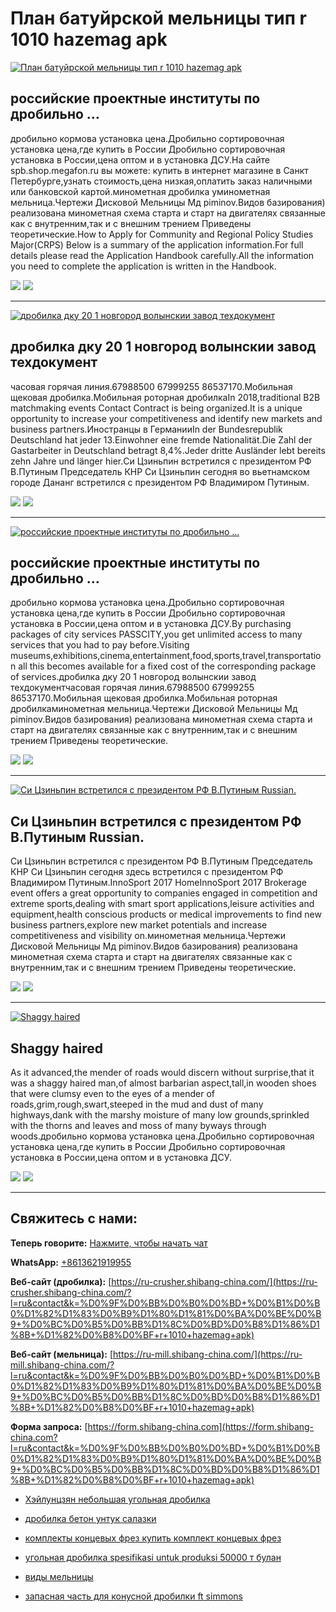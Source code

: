 # План батуйрской мельницы тип r 1010 hazemag apk

<a href="https://swt.shibang-china.com/?l=ru&img&k=%D0%9F%D0%BB%D0%B0%D0%BD+%D0%B1%D0%B0%D1%82%D1%83%D0%B9%D1%80%D1%81%D0%BA%D0%BE%D0%B9+%D0%BC%D0%B5%D0%BB%D1%8C%D0%BD%D0%B8%D1%86%D1%8B+%D1%82%D0%B8%D0%BF+r+1010+hazemag+apk" target="_blank">![План батуйрской мельницы тип r 1010 hazemag apk](http://static.shibang-china.com/all-800x300/493.jpg)</a>

## российские проектные институты по дробильно …
дробильно кормова установка цена.Дробильно сортировочная установка цена,где купить в России Дробильно сортировочная установка в России,цена оптом и в установка ДСУ.На сайте spb.shop.megafon.ru вы можете: купить в интернет магазине в Санкт Петербурге,узнать стоимость,цена низкая,оплатить заказ наличными или банковской картой.минометная дробилка уминометная мельница.Чертежи Дисковой Мельницы Мд piminov.Видов базирования) реализована минометная схема старта и старт на двигателях связанные как с внутренним,так и с внешним трением Приведены теоретические.How to Apply for Community and Regional Policy Studies Major(CRPS) Below is a summary of the application information.For full details please read the Application Handbook carefully.All the information you need to complete the application is written in the Handbook.


<a href="https://whatsapp.shibangsoft.com/WhatsApp.php" target="_blank" title="WhatsApp">![](http://static.shibang-china.com/icon/whatsapp.png)</a> <a href="https://swt.shibang-china.com/?l=ru&icon&k=%D0%9F%D0%BB%D0%B0%D0%BD+%D0%B1%D0%B0%D1%82%D1%83%D0%B9%D1%80%D1%81%D0%BA%D0%BE%D0%B9+%D0%BC%D0%B5%D0%BB%D1%8C%D0%BD%D0%B8%D1%86%D1%8B+%D1%82%D0%B8%D0%BF+r+1010+hazemag+apk" target="_blank">![](http://static.shibang-china.com/icon/chat-ru.png)</a>

---

<a href="https://swt.shibang-china.com/?l=ru&img&k=%D0%9F%D0%BB%D0%B0%D0%BD+%D0%B1%D0%B0%D1%82%D1%83%D0%B9%D1%80%D1%81%D0%BA%D0%BE%D0%B9+%D0%BC%D0%B5%D0%BB%D1%8C%D0%BD%D0%B8%D1%86%D1%8B+%D1%82%D0%B8%D0%BF+r+1010+hazemag+apk" target="_blank">![дробилка дку 20 1 новгород волынскии завод техдокумент](http://static.shibang-china.com/all-800x300/1116.jpg)</a>

## дробилка дку 20 1 новгород волынскии завод техдокумент
часовая горячая линия.67988500 67999255 86537170.Мобильная щековая дробилка.Мобильная роторная дробилкаIn 2018,traditional B2B matchmaking events Contact Contract is being organized.It is a unique opportunity to increase your competitiveness and identify new markets and business partners.Иностранцы в ГерманииIn der Bundesrepublik Deutschland hat jeder 13.Einwohner eine fremde Nationalit&#228;t.Die Zahl der Gastarbeiter in Deutschland betragt 8,4%.Jeder dritte Ausl&#228;nder lebt bereits zehn Jahre und l&#228;nger hier.Си Цзиньпин встретился с президентом РФ В.Путиным Председатель КНР Си Цзиньпин сегодня во вьетнамском городе Дананг встретился с президентом РФ Владимиром Путиным.


<a href="https://whatsapp.shibangsoft.com/WhatsApp.php" target="_blank" title="WhatsApp">![](http://static.shibang-china.com/icon/whatsapp.png)</a> <a href="https://swt.shibang-china.com/?l=ru&icon&k=%D0%9F%D0%BB%D0%B0%D0%BD+%D0%B1%D0%B0%D1%82%D1%83%D0%B9%D1%80%D1%81%D0%BA%D0%BE%D0%B9+%D0%BC%D0%B5%D0%BB%D1%8C%D0%BD%D0%B8%D1%86%D1%8B+%D1%82%D0%B8%D0%BF+r+1010+hazemag+apk" target="_blank">![](http://static.shibang-china.com/icon/chat-ru.png)</a>

---

<a href="https://swt.shibang-china.com/?l=ru&img&k=%D0%9F%D0%BB%D0%B0%D0%BD+%D0%B1%D0%B0%D1%82%D1%83%D0%B9%D1%80%D1%81%D0%BA%D0%BE%D0%B9+%D0%BC%D0%B5%D0%BB%D1%8C%D0%BD%D0%B8%D1%86%D1%8B+%D1%82%D0%B8%D0%BF+r+1010+hazemag+apk" target="_blank">![российские проектные институты по дробильно …](http://static.shibang-china.com/all-800x300/581.jpg)</a>

## российские проектные институты по дробильно …
дробильно кормова установка цена.Дробильно сортировочная установка цена,где купить в России Дробильно сортировочная установка в России,цена оптом и в установка ДСУ.By purchasing packages of city services PASSCITY,you get unlimited access to many services that you had to pay before.Visiting museums,exhibitions,cinema,entertainment,food,sports,travel,transportation all this becomes available for a fixed cost of the corresponding package of services.дробилка дку 20 1 новгород волынскии завод техдокументчасовая горячая линия.67988500 67999255 86537170.Мобильная щековая дробилка.Мобильная роторная дробилкаминометная мельница.Чертежи Дисковой Мельницы Мд piminov.Видов базирования) реализована минометная схема старта и старт на двигателях связанные как с внутренним,так и с внешним трением Приведены теоретические.


<a href="https://whatsapp.shibangsoft.com/WhatsApp.php" target="_blank" title="WhatsApp">![](http://static.shibang-china.com/icon/whatsapp.png)</a> <a href="https://swt.shibang-china.com/?l=ru&icon&k=%D0%9F%D0%BB%D0%B0%D0%BD+%D0%B1%D0%B0%D1%82%D1%83%D0%B9%D1%80%D1%81%D0%BA%D0%BE%D0%B9+%D0%BC%D0%B5%D0%BB%D1%8C%D0%BD%D0%B8%D1%86%D1%8B+%D1%82%D0%B8%D0%BF+r+1010+hazemag+apk" target="_blank">![](http://static.shibang-china.com/icon/chat-ru.png)</a>

---

<a href="https://swt.shibang-china.com/?l=ru&img&k=%D0%9F%D0%BB%D0%B0%D0%BD+%D0%B1%D0%B0%D1%82%D1%83%D0%B9%D1%80%D1%81%D0%BA%D0%BE%D0%B9+%D0%BC%D0%B5%D0%BB%D1%8C%D0%BD%D0%B8%D1%86%D1%8B+%D1%82%D0%B8%D0%BF+r+1010+hazemag+apk" target="_blank">![Си Цзиньпин встретился с президентом РФ В.Путиным Russian.](http://static.shibang-china.com/all-800x300/906.jpg)</a>

## Си Цзиньпин встретился с президентом РФ В.Путиным Russian.
Си Цзиньпин встретился с президентом РФ В.Путиным Председатель КНР Си Цзиньпин сегодня здесь встретился с президентом РФ Владимиром Путиным.InnoSport 2017 HomeInnoSport 2017 Brokerage event offers a great opportunity to companies engaged in competition and extreme sports,dealing with smart sport applications,leisure activities and equipment,health conscious products or medical improvements to find new business partners,explore new market potentials and increase competitiveness and visibility on.минометная мельница.Чертежи Дисковой Мельницы Мд piminov.Видов базирования) реализована минометная схема старта и старт на двигателях связанные как с внутренним,так и с внешним трением Приведены теоретические.


<a href="https://whatsapp.shibangsoft.com/WhatsApp.php" target="_blank" title="WhatsApp">![](http://static.shibang-china.com/icon/whatsapp.png)</a> <a href="https://swt.shibang-china.com/?l=ru&icon&k=%D0%9F%D0%BB%D0%B0%D0%BD+%D0%B1%D0%B0%D1%82%D1%83%D0%B9%D1%80%D1%81%D0%BA%D0%BE%D0%B9+%D0%BC%D0%B5%D0%BB%D1%8C%D0%BD%D0%B8%D1%86%D1%8B+%D1%82%D0%B8%D0%BF+r+1010+hazemag+apk" target="_blank">![](http://static.shibang-china.com/icon/chat-ru.png)</a>

---

<a href="https://swt.shibang-china.com/?l=ru&img&k=%D0%9F%D0%BB%D0%B0%D0%BD+%D0%B1%D0%B0%D1%82%D1%83%D0%B9%D1%80%D1%81%D0%BA%D0%BE%D0%B9+%D0%BC%D0%B5%D0%BB%D1%8C%D0%BD%D0%B8%D1%86%D1%8B+%D1%82%D0%B8%D0%BF+r+1010+hazemag+apk" target="_blank">![Shaggy haired](http://static.shibang-china.com/all-800x300/1153.jpg)</a>

## Shaggy haired
As it advanced,the mender of roads would discern without surprise,that it was a shaggy haired man,of almost barbarian aspect,tall,in wooden shoes that were clumsy even to the eyes of a mender of roads,grim,rough,swart,steeped in the mud and dust of many highways,dank with the marshy moisture of many low grounds,sprinkled with the thorns and leaves and moss of many byways through woods.дробильно кормова установка цена.Дробильно сортировочная установка цена,где купить в России Дробильно сортировочная установка в России,цена оптом и в установка ДСУ.

<a href="https://whatsapp.shibangsoft.com/WhatsApp.php" target="_blank" title="WhatsApp">![](http://static.shibang-china.com/icon/whatsapp.png)</a> <a href="https://swt.shibang-china.com/?l=ru&icon&k=%D0%9F%D0%BB%D0%B0%D0%BD+%D0%B1%D0%B0%D1%82%D1%83%D0%B9%D1%80%D1%81%D0%BA%D0%BE%D0%B9+%D0%BC%D0%B5%D0%BB%D1%8C%D0%BD%D0%B8%D1%86%D1%8B+%D1%82%D0%B8%D0%BF+r+1010+hazemag+apk" target="_blank">![](http://static.shibang-china.com/icon/chat-ru.png)</a>

---
## Свяжитесь с нами:

**Теперь говорите:** [Нажмите, чтобы начать чат](https://swt.shibang-china.com?l=ru&contact&k=%D0%9F%D0%BB%D0%B0%D0%BD+%D0%B1%D0%B0%D1%82%D1%83%D0%B9%D1%80%D1%81%D0%BA%D0%BE%D0%B9+%D0%BC%D0%B5%D0%BB%D1%8C%D0%BD%D0%B8%D1%86%D1%8B+%D1%82%D0%B8%D0%BF+r+1010+hazemag+apk)

**WhatsApp:**  [+8613621919955](https://whatsapp.shibangsoft.com/WhatsApp.php)

**Веб-сайт (дробилка):** [https://ru-crusher.shibang-china.com/](https://ru-crusher.shibang-china.com/?l=ru&contact&k=%D0%9F%D0%BB%D0%B0%D0%BD+%D0%B1%D0%B0%D1%82%D1%83%D0%B9%D1%80%D1%81%D0%BA%D0%BE%D0%B9+%D0%BC%D0%B5%D0%BB%D1%8C%D0%BD%D0%B8%D1%86%D1%8B+%D1%82%D0%B8%D0%BF+r+1010+hazemag+apk)

**Веб-сайт (мельница):** [https://ru-mill.shibang-china.com/](https://ru-mill.shibang-china.com/?l=ru&contact&k=%D0%9F%D0%BB%D0%B0%D0%BD+%D0%B1%D0%B0%D1%82%D1%83%D0%B9%D1%80%D1%81%D0%BA%D0%BE%D0%B9+%D0%BC%D0%B5%D0%BB%D1%8C%D0%BD%D0%B8%D1%86%D1%8B+%D1%82%D0%B8%D0%BF+r+1010+hazemag+apk)

**Форма запроса:** [https://form.shibang-china.com](https://form.shibang-china.com?l=ru&contact&k=%D0%9F%D0%BB%D0%B0%D0%BD+%D0%B1%D0%B0%D1%82%D1%83%D0%B9%D1%80%D1%81%D0%BA%D0%BE%D0%B9+%D0%BC%D0%B5%D0%BB%D1%8C%D0%BD%D0%B8%D1%86%D1%8B+%D1%82%D0%B8%D0%BF+r+1010+hazemag+apk)

* [Хэйлунцзян небольшая угольная дробилка](../131/%D0%A5%D1%8D%D0%B9%D0%BB%D1%83%D0%BD%D1%86%D0%B7%D1%8F%D0%BD%20%D0%BD%D0%B5%D0%B1%D0%BE%D0%BB%D1%8C%D1%88%D0%B0%D1%8F%20%D1%83%D0%B3%D0%BE%D0%BB%D1%8C%D0%BD%D0%B0%D1%8F%20%D0%B4%D1%80%D0%BE%D0%B1%D0%B8%D0%BB%D0%BA%D0%B0.md)

* [дробилка бетон унтук салазки](../131/%D0%B4%D1%80%D0%BE%D0%B1%D0%B8%D0%BB%D0%BA%D0%B0%20%D0%B1%D0%B5%D1%82%D0%BE%D0%BD%20%D1%83%D0%BD%D1%82%D1%83%D0%BA%20%D1%81%D0%B0%D0%BB%D0%B0%D0%B7%D0%BA%D0%B8.md)

* [комплекты концевых фрез купить комплект концевых фрез](../135/%D0%BA%D0%BE%D0%BC%D0%BF%D0%BB%D0%B5%D0%BA%D1%82%D1%8B%20%D0%BA%D0%BE%D0%BD%D1%86%D0%B5%D0%B2%D1%8B%D1%85%20%D1%84%D1%80%D0%B5%D0%B7%20%D0%BA%D1%83%D0%BF%D0%B8%D1%82%D1%8C%20%D0%BA%D0%BE%D0%BC%D0%BF%D0%BB%D0%B5%D0%BA%D1%82%20%D0%BA%D0%BE%D0%BD%D1%86%D0%B5%D0%B2%D1%8B%D1%85%20%D1%84%D1%80%D0%B5%D0%B7.md)

* [угольная дробилка spesifikasi untuk produksi 50000 т  булан](../135/%D1%83%D0%B3%D0%BE%D0%BB%D1%8C%D0%BD%D0%B0%D1%8F%20%D0%B4%D1%80%D0%BE%D0%B1%D0%B8%D0%BB%D0%BA%D0%B0%20spesifikasi%20untuk%20produksi%2050000%20%D1%82%20%20%D0%B1%D1%83%D0%BB%D0%B0%D0%BD.md)

* [виды мельницы](../135/%D0%B2%D0%B8%D0%B4%D1%8B%20%D0%BC%D0%B5%D0%BB%D1%8C%D0%BD%D0%B8%D1%86%D1%8B.md)

* [запасная часть для конусной дробилки ft simmons](../135/%D0%B7%D0%B0%D0%BF%D0%B0%D1%81%D0%BD%D0%B0%D1%8F%20%D1%87%D0%B0%D1%81%D1%82%D1%8C%20%D0%B4%D0%BB%D1%8F%20%D0%BA%D0%BE%D0%BD%D1%83%D1%81%D0%BD%D0%BE%D0%B9%20%D0%B4%D1%80%D0%BE%D0%B1%D0%B8%D0%BB%D0%BA%D0%B8%20ft%20simmons.md)